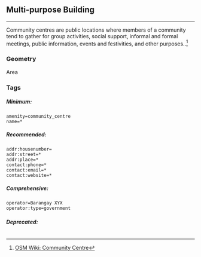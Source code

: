 ## Multi-purpose Building

---

Community centres are public locations where members of a community tend to gather for group activities, social support, informal and formal meetings, public information, events and festivities, and other purposes..[^1]

### **Geometry**

Area

### Tags

##### Minimum:

```
amenity=community_centre
name=*
```

##### Recommended:

```
addr:housenumber=
addr:street=*
addr:place=*
contact:phone=*
contact:email=*
contact:website=*
```

##### Comprehensive:

```markdown
operator=Barangay XYX
operator:type=government
```

##### Deprecated:

```

```

[^1]: [OSM Wiki: Community Centre](https://wiki.openstreetmap.org/wiki/Tag:amenity%3Dcommunity_centre)


